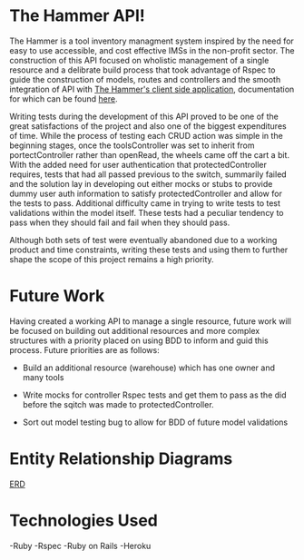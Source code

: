 # The Hammer API!

  The Hammer is a tool inventory managment system inspired by the need for easy
  to use accessible, and cost effective IMSs in the non-profit sector. The
  construction of this API focused on wholistic management of a single resource
  and a delibrate build process that took advantage of Rspec to guide the
  construction of models, routes and controllers and the smooth integration of
  API with [The Hammer's client side application](https://simonpringlewallace.github.io/tool-tracker-client/),
  documentation for which can be found [here](https://github.com/SimonPringleWallace/tool-tracker-client).

  Writing tests during the development of this API proved to be one of the
  great satisfactions of the project and also one of the biggest expenditures
  of time. While the process of testing each CRUD action was simple in the
  beginning stages, once the toolsController was set to inherit from
  portectController rather than openRead, the wheels came off the cart a bit.
  With the added need for user authentication that protectedController requires,
  tests that had all passed previous to the switch, summarily failed and the
  solution lay in developing out either mocks or stubs to provide dummy user
  auth information to satisfy protectedController and allow for the tests to
  pass. Additional difficulty came in trying to write tests to test validations
  within the model itself. These tests had a peculiar tendency to pass when
  they should fail and fail when they should pass.

  Although both sets of test were eventually abandoned due to a working product
  and time constraints, writing these tests and using them to further shape the
  scope of this project remains a high priority.

# Future Work
  Having created a working API to manage a single resource, future work will
  be focused on building out additional resources and more complex structures
  with a priority placed on using BDD to inform and guid this process. Future
  priorities are as follows:

  - Build an additional resource (warehouse) which has one owner and many tools

  - Write mocks for controller Rspec tests and get them to pass as the did
    before the sqitch was made to protectedController.

 -  Sort out model testing bug to allow for BDD of future model validations


# Entity Relationship Diagrams

 [ERD](https://imgur.com/mn9wM1J)

# Technologies Used

-Ruby
-Rspec
-Ruby on Rails
-Heroku
